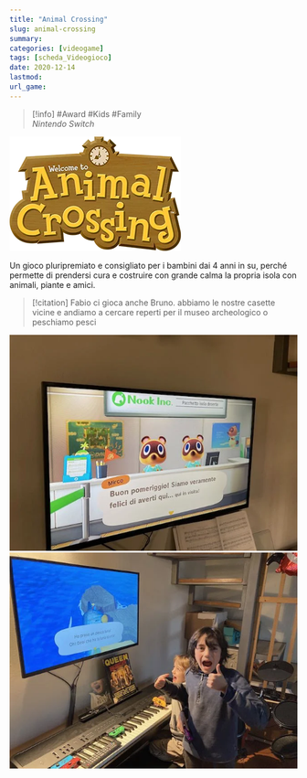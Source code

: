 ```yaml
---
title: "Animal Crossing"
slug: animal-crossing
summary: 
categories: [videogame]
tags: [scheda_Videogioco]
date: 2020-12-14
lastmod: 
url_game: 
---
```


> [!info]
> #Award #Kids #Family  
> *Nintendo Switch* 


![](img/animal_crossing.webp)

Un gioco pluripremiato e consigliato per i bambini dai 4 anni in su, perché permette di prendersi cura e costruire con grande calma la propria isola con animali, piante e amici.

> [!citation] Fabio
> ci gioca anche Bruno. abbiamo le nostre casette vicine e andiamo a cercare reperti per il museo archeologico o peschiamo pesci

![](img/animal_crossing_1.webp)
![](img/animal_crossing_2.webp)